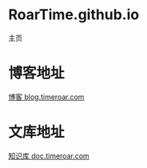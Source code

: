 # RoarTime.github.io
主页
# 博客地址
[博客 blog.timeroar.com](blog.timeroar.com)
# 文库地址
[知识库 doc.timeroar.com](doc.timeroar.com)
